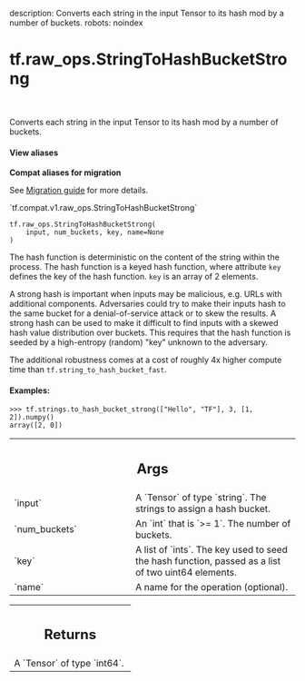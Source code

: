 description: Converts each string in the input Tensor to its hash mod by a number of buckets.
robots: noindex

# tf.raw_ops.StringToHashBucketStrong

<!-- Insert buttons and diff -->

<table class="tfo-notebook-buttons tfo-api nocontent" align="left">

</table>



Converts each string in the input Tensor to its hash mod by a number of buckets.

<section class="expandable">
  <h4 class="showalways">View aliases</h4>
  <p>
<b>Compat aliases for migration</b>
<p>See
<a href="https://www.tensorflow.org/guide/migrate">Migration guide</a> for
more details.</p>
<p>`tf.compat.v1.raw_ops.StringToHashBucketStrong`</p>
</p>
</section>

<pre class="devsite-click-to-copy prettyprint lang-py tfo-signature-link">
<code>tf.raw_ops.StringToHashBucketStrong(
    input, num_buckets, key, name=None
)
</code></pre>



<!-- Placeholder for "Used in" -->

The hash function is deterministic on the content of the string within the
process. The hash function is a keyed hash function, where attribute `key`
defines the key of the hash function. `key` is an array of 2 elements.

A strong hash is important when inputs may be malicious, e.g. URLs with
additional components. Adversaries could try to make their inputs hash to the
same bucket for a denial-of-service attack or to skew the results. A strong
hash can be used to make it difficult to find inputs with a skewed hash value
distribution over buckets. This requires that the hash function is
seeded by a high-entropy (random) "key" unknown to the adversary.

The additional robustness comes at a cost of roughly 4x higher compute
time than `tf.string_to_hash_bucket_fast`.

#### Examples:



```
>>> tf.strings.to_hash_bucket_strong(["Hello", "TF"], 3, [1, 2]).numpy()
array([2, 0])
```

<!-- Tabular view -->
 <table class="responsive fixed orange">
<colgroup><col width="214px"><col></colgroup>
<tr><th colspan="2"><h2 class="add-link">Args</h2></th></tr>

<tr>
<td>
`input`
</td>
<td>
A `Tensor` of type `string`. The strings to assign a hash bucket.
</td>
</tr><tr>
<td>
`num_buckets`
</td>
<td>
An `int` that is `>= 1`. The number of buckets.
</td>
</tr><tr>
<td>
`key`
</td>
<td>
A list of `ints`.
The key used to seed the hash function, passed as a list of two uint64
elements.
</td>
</tr><tr>
<td>
`name`
</td>
<td>
A name for the operation (optional).
</td>
</tr>
</table>



<!-- Tabular view -->
 <table class="responsive fixed orange">
<colgroup><col width="214px"><col></colgroup>
<tr><th colspan="2"><h2 class="add-link">Returns</h2></th></tr>
<tr class="alt">
<td colspan="2">
A `Tensor` of type `int64`.
</td>
</tr>

</table>

